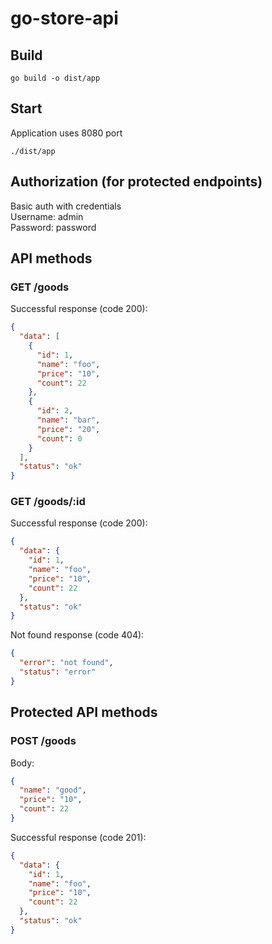# go-store-api

## Build
```shell
go build -o dist/app
```

## Start
Application uses 8080 port
```shell
./dist/app
```

## Authorization (for protected endpoints)
Basic auth with credentials  
Username: admin  
Password: password  

## API methods

### GET /goods
Successful response (code 200):
```json
{
  "data": [
    {
      "id": 1,
      "name": "foo",
      "price": "10",
      "count": 22
    },
    {
      "id": 2,
      "name": "bar",
      "price": "20",
      "count": 0
    }
  ],
  "status": "ok"
}
```
### GET /goods/:id

Successful response (code 200):
```json
{
  "data": {
    "id": 1,
    "name": "foo",
    "price": "10",
    "count": 22
  },
  "status": "ok"
}
```

Not found response (code 404):
```json
{
  "error": "not found",
  "status": "error"
}
```

## Protected API methods
### POST /goods

Body:
```json
{
  "name": "good",
  "price": "10",
  "count": 22
}
```

Successful response (code 201):
```json
{
  "data": {
    "id": 1,
    "name": "foo",
    "price": "10",
    "count": 22
  },
  "status": "ok"
}
```